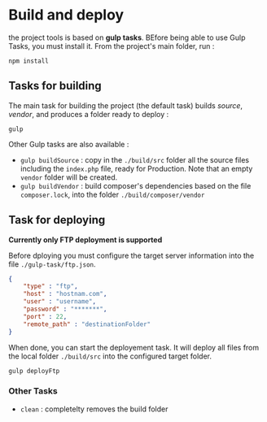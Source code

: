 # Build and deploy

the project tools is based on **gulp tasks**. BEfore being able to use Gulp Tasks, you must install it. From the project's main folder, run :

```
npm install
```

## Tasks for building

The main task for building the project (the default task) builds *source*, *vendor*, and produces a folder ready to deploy :

```
gulp
```

Other Gulp tasks are also available :
- `gulp buildSource` : copy in the `./build/src` folder all the source files including the `index.php` file, ready for Production. Note that an empty `vendor` folder will be created.
- `gulp buildVendor` : build composer's dependencies based on the file `composer.lock`, into the folder `./build/composer/vendor`

## Task for deploying 

**Currently only FTP deployment is supported**

Before dploying you must configure the target server information into the file `./gulp-task/ftp.json`. 

```json
{
    "type" : "ftp",
    "host" : "hostnam.com",
    "user" : "username",
    "password" : "*******",
    "port" : 22,
    "remote_path" : "destinationFolder"
}
```

When done, you can start the deployement task. It will deploy all files from the local folder `./build/src` into the configured target folder.

```
gulp deployFtp
```



### Other Tasks

- `clean` : completelty removes the build folder

